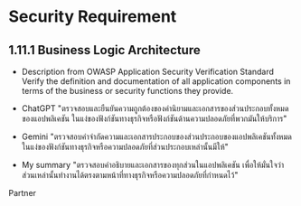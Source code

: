 # Security Requirement
## 1.11.1 Business Logic Architecture
  
- Description from OWASP Application Security Verification Standard
    Verify the definition and documentation of all application components in
    terms of the business or security functions they provide.
  
- ChatGPT
    "ตรวจสอบและยืนยันความถูกต้องของคำนิยามและเอกสารของส่วนประกอบทั้งหมดของแอปพลิเคชัน ในแง่ของฟังก์ชันทางธุรกิจหรือฟังก์ชันด้านความปลอดภัยที่พวกมันให้บริการ"
  
- Gemini
    "ตรวจสอบคำจำกัดความและเอกสารประกอบของส่วนประกอบของแอปพลิเคชันทั้งหมดในแง่ของฟังก์ชันทางธุรกิจหรือความปลอดภัยที่ส่วนประกอบเหล่านั้นมีให้"
  
- My summary
    "ตรวจสอบคำอธิบายและเอกสารของทุกส่วนในแอปพลิเคชัน เพื่อให้มั่นใจว่าส่วนเหล่านั้นทำงานได้ตรงตามหน้าที่ทางธุรกิจหรือความปลอดภัยที่กำหนดไว้"

Partner






